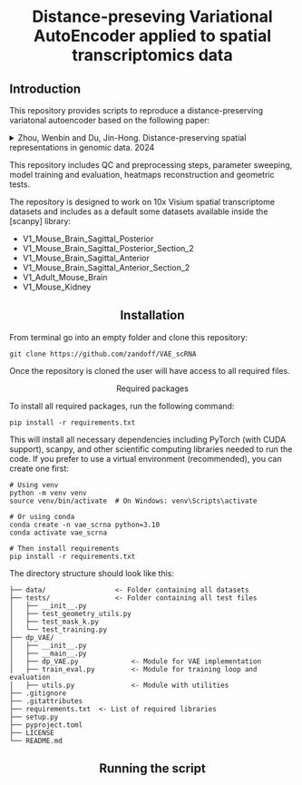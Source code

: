 <div align="center">

# Distance-preseving Variational AutoEncoder applied to spatial transcriptomics data

</div>

## Introduction

This repository provides scripts to reproduce a distance-preserving variatonal autoencoder based on the following paper:

<details>

<summary>
Zhou, Wenbin and Du, Jin-Hong. Distance-preserving spatial representations in genomic data. 2024
</summary>

```bibtex
@article{zhou2024distance,
  title={Distance-preserving spatial representations in genomic data},
  author={Zhou, Wenbin and Du, Jin-Hong},
  journal={arXiv preprint arXiv:2408.00911},
  year={2024}
}
```
</details>

This repository includes QC and preprocessing steps, parameter sweeping, model training and evaluation, heatmaps reconstruction and geometric tests.

The repository is designed to work on 10x Visium spatial transcriptome datasets and includes as a default some datasets available inside the [scanpy] library:
- V1_Mouse_Brain_Sagittal_Posterior
- V1_Mouse_Brain_Sagittal_Posterior_Section_2
- V1_Mouse_Brain_Sagittal_Anterior
- V1_Mouse_Brain_Sagittal_Anterior_Section_2
- V1_Adult_Mouse_Brain
- V1_Mouse_Kidney

<div align="center">

## Installation
</div>

From terminal go into an empty folder and clone this repository:

```shell
git clone https://github.com/zandoff/VAE_scRNA
```

Once the repository is cloned the user will have access to all required files.

<div align="center">

Required packages

</div>

To install all required packages, run the following command:

```shell
pip install -r requirements.txt
```

This will install all necessary dependencies including PyTorch (with CUDA support), scanpy, and other scientific computing libraries needed to run the code. If you prefer to use a virtual environment (recommended), you can create one first:

```shell
# Using venv
python -m venv venv
source venv/bin/activate  # On Windows: venv\Scripts\activate

# Or using conda
conda create -n vae_scrna python=3.10
conda activate vae_scrna

# Then install requirements
pip install -r requirements.txt
```

The directory structure should look like this:

```
├── data/                 <- Folder containing all datasets
├── tests/                <- Folder containing all test files
│   ├── __init__.py
│   ├── test_geometry_utils.py
│   ├── test_mask_k.py
│   └── test_training.py
├── dp_VAE/
│   ├── __init__.py
│   ├── __main__.py
│   ├── dp_VAE.py             <- Module for VAE implementation
│   ├── train_eval.py         <- Module for training loop and evaluation
│   ├── utils.py              <- Module with utilities
├── .gitignore
├── .gitattributes
├── requirements.txt  <- List of required libraries
├── setup.py
├── pyproject.toml
├── LICENSE
└── README.md
```

<div align="center">

## Running the script
</div>
